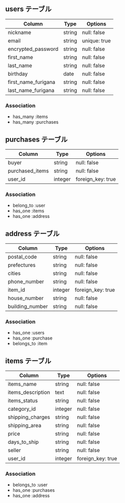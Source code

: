 ## users テーブル

| Column             | Type   | Options     |
| ------------------ | ------ | ----------- |
| nickname           | string | null: false |
| email              | string | unique: true|
| encrypted_password | string | null: false |
| first_name         | string | null: false |
| last_name               | string | null: false |
| birthday           | date   | null: false |
| first_name_furigana         | string | null: false |
| last_name_furigana               | string | null: false |
### Association

- has_many :items
- has_many :purchases

## purchases テーブル

| Column             | Type   | Options     |
| ------             | ------ | ----------- |
| buyer              | string | null: false |
| purchased_items    | string | null: false |
| user_id            | integer| foreign_key: true |
### Association

- belong_to :user
- has_one :items
- has_one :address

## address テーブル

| Column | Type       | Options                        |
| ------ | ---------- | ------------------------------ |
| postal_code         | string | null: false |
| prefectures         | string | null: false |
| cities              | string | null: false |
| phone_number        | string | null: false |
| item_id             | integer| foreign_key: true |
| house_number        | string | null: false |
| building_number     | string | null: false |
### Association

- has_one :users
- has_one :purchase
- belongs_to :item

## items テーブル

| Column             | Type   | Options     |
| ------------------ | ------ | ----------- |
| items_name         | string | null: false |
| items_description  | text   | null: false |
| items_status       | string | null: false |
| category_id        | integer| null: false |
| shipping_charges   | string | null: false |
| shipping_area      | string | null: false |
| price              | string | null: false |
| days_to_ship       | string | null: false |
| seller             | string | null: false |
| user_id            | integer| foreign_key: true|
### Association

- belongs_to :user
- has_one :purchases
- has_one :address

